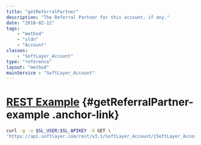 ```yaml
---
title: "getReferralPartner"
description: "The Referral Partner for this account, if any."
date: "2018-02-12"
tags:
    - "method"
    - "sldn"
    - "Account"
classes:
    - "SoftLayer_Account"
type: "reference"
layout: "method"
mainService : "SoftLayer_Account"
---
```


# [REST Example](#getReferralPartner-example) <a href="/article/rest/"><i class="fas fa-question"></i></a> {#getReferralPartner-example .anchor-link} 
```bash
curl -g -u $SL_USER:$SL_APIKEY -X GET \
'https://api.softlayer.com/rest/v3.1/SoftLayer_Account/{SoftLayer_AccountID}/getReferralPartner'
```
